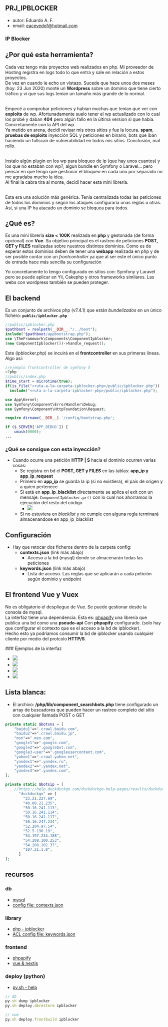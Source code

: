 ## PRJ_IPBLOCKER
- autor: Eduardo A. F. 
- email: eacevedof@hotmail.com

### IP Blocker
## ¿Por qué esta herramienta?
Cada vez tengo más proyectos web realizados en php. Mi proveedor de Hosting registra en logs todo lo que entra y sale en relación a estos proyectos. <br/>
De vez en cuando le echo un vistazo.  Sucede que hace unos dos meses (hoy: 23 Jun 2020) monté un **Wordpress** sobre un dominio que tiene cierto tráfico y vi que sus logs tenían un tamaño más grande de lo normal.<br/><br/>

Empecé a comprobar peticiones y habian muchas que tenían que ver con **exploits** de wp.  Afortunadamente suelo tener el wp actualizado con lo cual los probé y daban **404** pero algún fallo en la última version si que había.  Concretamente con la API del wp. <br/>
Ya metido en arena, decidí revisar mis otros sitios y fue la locura. **spam**, **pruebas de exploits** inyección SQL y peticiones en binario, bots que iban haciendo un fullscan de vulnerabilidad en todos mis sitios.  Conclusión, mal rollo. <br/><br/>

Instalo algún plugin en los wp para bloqueo de ip (que hay unos cuantos) y los que no estaban con wp?, algun bundle en Symfony o Laravel... pero pensar en que tengo que gestionar el bloqueo en cada uno por separado no me agradaba mucho la idea. <br/> 
Al final la cabra tira al monte, decidí hacer esta mini librería. <br/><br/>

Esta era una solución más genérica.  Tenía centralizada todas las peticiones de todos los dominios y según los ataques configuraría unas reglas u otras.  
Así, si una IP ha atacado un dominio se bloquea para todos.

## ¿Qué es?
Es una mini librería **size < 100K** realizada en **php** y gestonada (de forma opcional) con **Vue**.
Su objetivo principal es el rastreo de peticiones **POST, GET y FILES** realizadas sobre nuestros distintos dominios.
Como es de esperar estos dominios deben de tener una **webapp** realizada en php y de ser posible contar con un *frontcontroller*
ya que al ser este el único punto de entrada hace más sencilla su configuración

Yo concretamente lo tengo configurado en sitios con: Symfony y Laravel pero se puede aplicar en Yii, Cakephp y otros frameworks similares.
Las webs con wordpress también se pueden proteger.

## El backend
Es un conjunto de archivos php (v7.4.1) que están *bundelizados* en un único fichero: **`public/ipblocker.php`** 
```php
//public/ipblocker.php
$pathboot = realpath(__DIR__."/../boot");
include("$pathboot/appbootstrap.php");
use \TheFramework\Components\ComponentIpblocker;
(new ComponentIpblocker())->handle_request();
```
Este (ipblocker.php) se incuirá en el **frontcontroller** en sus primeras lineas. Algo así:
```php
//ejemplo frontcontroller de symfony 5
<?php
//public/index.php
$time_start = microtime(true);
if(is_file("<ruta-a-la-carpeta-ipblocker-php>/public/ipblocker.php"))
  include("<ruta-a-la-carpeta-ipblocker-php>/public/ipblocker.php");

use App\Kernel;
use Symfony\Component\ErrorHandler\Debug;
use Symfony\Component\HttpFoundation\Request;

require dirname(__DIR__).'/config/bootstrap.php';

if ($_SERVER['APP_DEBUG']) {
    umask(0000);
...
```
### ¿Qué se consigue con esta inyección?
- Cuando ocurre una petición **HTTP | S** hacia el dominio ocurren varias cosas:
  - Se registra en bd el **POST, GET y FILES** en las tablas: **app_ip y app_ip_request** 
  - Primero en **app_ip** se guarda la ip (si no existiera), el país de origen y a quien pertenece
  - Si está en **app_ip_blacklist** directamente se aplica el exit con un mensaje: `ComponentIpblocker.pr()` con lo cual
  nos ahorramos la ejecución del resto del código
    - ![](https://trello-attachments.s3.amazonaws.com/5ed40bd5cb5f856d00a8a3f5/632x214/14ff372f5163fa979870db1e2248e851/image.png)
  - Si no estuviera en *blacklist* y no cumple con alguna regla terminará almacenandose en app_ip_blacklist
  
## Configuración
- Hay que retocar dos ficheros dentro de la carpeta config:
  - **contexts.json** (link más abajo)
    - Acceso a la bd (mysql) donde se almacenarán todas las peticiones
  - **keywords.json** (link más abajo)
    - Lista de acceso. Las reglas que se aplicarán a cada petición según dominio y endpoint

## El frontend Vue y Vuex
No es obligatorio el despliegue de Vue. Se puede gestionar desde la consola de mysql.<br/>
La interfaz tiene una dependencia. Esta es: [phpapify](https://github.com/eacevedof/prj_phpapify/tree/master/backend/src/Controllers/Apify) una librería que publica una bd como una **pseudo-api**
Con **phpapify** configurado. (solo hay que configurar el contexto que es el acceso a la bd de ipblocker). <br/>
Hecho esto ya podríamos consumir la bd de ipblocker usando cualquier cliente por medio del protcolo **HTTP/S**.

### Ejemplos de la interfaz
- ![](https://trello-attachments.s3.amazonaws.com/569bbf4d1fa18d93a4e89813/5ed40bd5cb5f856d00a8a3f5/7b0e29bae06e1aa4b376804cc0f662f8/image.png)
- ![](https://trello-attachments.s3.amazonaws.com/569bbf4d1fa18d93a4e89813/5ed40bd5cb5f856d00a8a3f5/e799e918478493b2ef1d46443416f09c/image.png)
- ![](https://trello-attachments.s3.amazonaws.com/569bbf4d1fa18d93a4e89813/5ed40bd5cb5f856d00a8a3f5/d7415ae08cfabe2b0d5f9e6ead908f35/image.png)
- ![](https://trello-attachments.s3.amazonaws.com/569bbf4d1fa18d93a4e89813/5ed40bd5cb5f856d00a8a3f5/c973859c6a2800ff6088deab6b0e3e86/image.png)

## Lista blanca:
- El archivo: **/php/lib/component_searchbots.php** tiene configurado un array de buscadores que pueden hacer un rastreo completo del sitio con cualquier llamada POST o GET
```php
private static $botsns = [
    "baidu1"=>".crawl.baidu.com",
    "baidu2"=>".crawl.baidu.jp",
    "msn"=>".msn.com",
    "google1"=>".google.com",
    "google2"=>".googlebot.com",
    "google3-user"=>".googleusercontent.com",
    "yahoo1"=>".crawl.yahoo.net",
    "yandex1"=>".yandex.ru",
    "yandex2"=>".yandex.net",
    "yandex3"=>".yandex.com",
];

private static $botsip = [
    //https://help.duckduckgo.com/duckduckgo-help-pages/results/duckduckbot/
      "duckduckgo" => [
        "23.21.227.69",
        "40.88.21.235",
        "50.16.241.113",
        "50.16.241.114",
        "50.16.241.117",
        "50.16.247.234",
        "52.204.97.54",
        "52.5.190.19",
        "54.197.234.188",
        "54.208.100.253",
        "54.208.102.37",
        "107.21.1.8",
      ]
];
```

## recursos

### db
- [mysql](https://github.com/eacevedof/prj_ipblocker/tree/master/db)
- [config file: contexts.json](https://github.com/eacevedof/prj_ipblocker/blob/master/config/contexts.json)

### library
- [php - ipblocker](https://github.com/eacevedof/prj_ipblocker/tree/master/php)
- [ACL config file: keywords.json](https://github.com/eacevedof/prj_ipblocker/blob/master/config/keywords.json)

### frontend
- [phpapify](https://github.com/eacevedof/prj_phpapify/tree/master/backend/src/Controllers/Apify)
- [vue & nextjs](https://github.com/eacevedof/prj_ipblocker/tree/master/vuejs)

### deploy (python)
- [py.sh - help](https://github.com/eacevedof/prj_bash/blob/master/py/help.py)
```js
// db
py.sh dump ipblocker
py.sh deploy.dbrestore ipblocker

// vue
py.sh deploy.frontbuild ipblocker
```

